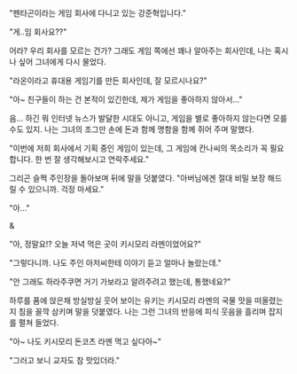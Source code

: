 "펜타곤이라는 게임 회사에 다니고 있는 강준혁입니다." 

"게..임 회사요??" 

어라? 우리 회사를 모르는 건가? 
그래도 게임 쪽에선 꽤나 알아주는 회사인데, 나는 혹시나 싶어 그녀에게 다시 물었다. 

"라온이라고 휴대용 게임기를 만든 회사인데, 잘 모르시나요?" 

"아~ 친구들이 하는 건 본적이 있긴한데, 제가 게임을 좋아하지 않아서..." 

음... 하긴 뭐 인터넷 뉴스가 발달한 시대도 아니고, 게임을 별로 좋아하지 않는다면 모를 수도 있지. 
나는 그녀의 조그만 손에 돈과 함께 명함을 함께 쥐어 주며 말했다. 

"이번에 저희 회사에서 기획 중인 게임이 있는데, 그 게임에 칸나씨의 목소리가 꼭 필요합니다. 한 번 잘 생각해보시고 연락주세요." 

그리곤 슬쩍 주인장을 돌아보며 뒤에 말을 덧붙였다. 
"아버님에겐 절대 비밀 보장 해드릴 수 있으니까. 걱정 마세요." 

"아..." 

& 

"아, 정말요!? 오늘 저녁 먹은 곳이 키시모리 라멘이었어요?" 

"그렇다니까. 나도 주인 아저씨한테 이야기 듣고 얼마나 놀랐는데." 

"안 그래도 하라주쿠면 거기 가보라고 알려주려고 했는데, 통했네요?" 

하루를 품에 앉은채 방실방실 웃어 보이는 유키는 키시모리 라멘의 국물 맛을 떠올렸는지 침을 꼴깍 삼키며 말을 덧붙였다. 나는 그런 그녀의 반응에 피식 웃음을 흘리며 잡지를 펼쳐 들었다. 

"아~ 나도 키시모리 돈코츠 라멘 먹고 싶다아~" 

"그러고 보니 교자도 참 맛있더라." 